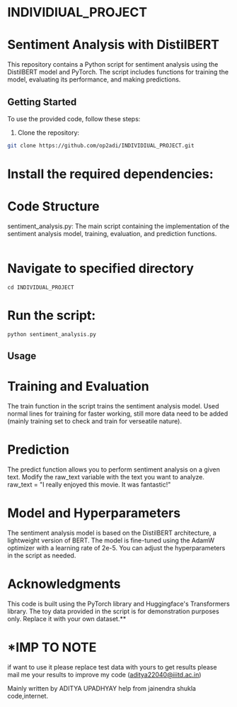 # INDIVIDIUAL_PROJECT

# Sentiment Analysis with DistilBERT

This repository contains a Python script for sentiment analysis using the DistilBERT model and PyTorch. The script includes functions for training the model, evaluating its performance, and making predictions.

## Getting Started

To use the provided code, follow these steps:

1. Clone the repository:

```bash
git clone https://github.com/op2adi/INDIVIDIUAL_PROJECT.git
```

# Install the required dependencies:
  
# Code Structure
sentiment_analysis.py: The main script containing the implementation of the sentiment analysis model, training, evaluation, and prediction functions.
  ```pip install torch transformers scikit-learn
```

# Navigate to specified directory

  ```cd INDIVIDUAL_PROJECT```

# Run the script:
```python sentiment_analysis.py```


## Usage

# Training and Evaluation
The train function in the script trains the sentiment analysis model. Used normal lines for training for faster working, still more data need to be added (mainly training set to check and train for verseatile nature).


# Prediction
The predict function allows you to perform sentiment analysis on a given text. Modify the raw_text variable with the text you want to analyze.
raw_text = "I really enjoyed this movie. It was fantastic!"


# Model and Hyperparameters
The sentiment analysis model is based on the DistilBERT architecture, a lightweight version of BERT. The model is fine-tuned using the AdamW optimizer with a learning rate of 2e-5. You can adjust the hyperparameters in the script as needed.

# Acknowledgments
This code is built using the PyTorch library and Huggingface's Transformers library.
The toy data provided in the script is for demonstration purposes only. Replace it with your own dataset.**


# *IMP TO NOTE
if want to use it please replace test data with yours to get results please mail me your results to improve my code (aditya22040@iiitd.ac.in)

Mainly written by ADITYA UPADHYAY help from jainendra shukla code,internet.
